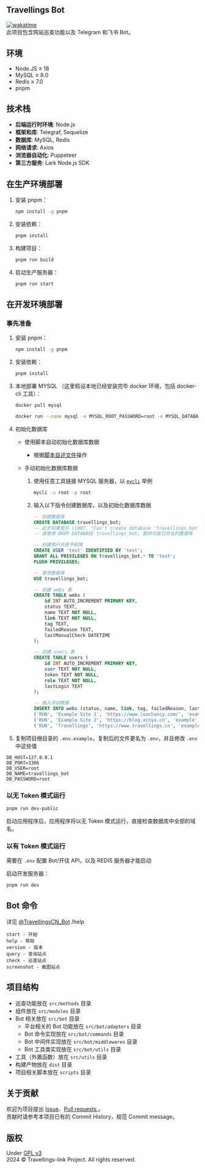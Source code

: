 ## Travellings Bot

[![wakatime](https://wakatime.com/badge/github/travellings-link/travellings-bot.svg)](https://wakatime.com/badge/github/travellings-link/travellings-bot)  
此项目包含网站巡查功能以及 Telegram 和飞书 Bot。

## 环境

- Node.JS ≥ 18
- MySQL ≥ 8.0
- Redis ≥ 7.0
- pnpm

## 技术栈

- **后端运行时环境**: Node.js
- **框架和库**: Telegraf, Sequelize
- **数据库**: MySQL, Redis
- **网络请求**: Axios
- **浏览器自动化**: Puppeteer
- **第三方服务**: Lark Node.js SDK

## 在生产环境部署

1. 安装 pnpm：
    ```sh
    npm install -g pnpm
    ```
2. 安装依赖：
    ```sh
    pnpm install
    ```
3. 构建项目：
    ```sh
    pnpm run build
    ```
4. 启动生产服务器：
    ```sh
    pnpm run start
    ```


## 在开发环境部署

### 事先准备

1. 安装 pnpm：
    ```sh
    npm install -g pnpm
    ```
2. 安装依赖：
    ```sh
    pnpm install
    ```
3. 本地部署 MYSQL （这里假设本地已经安装完毕 docker 环境，包括 docker-cli 工具）：
    ```sh
    docker pull mysql
    ```
    ```sh
    docker run --name mysql -e MYSQL_ROOT_PASSWORD=root -e MYSQL_DATABASE=travellings_bot -p 3306:3306 -d mysql:latest
    ```
4. 初始化数据库
    - 使用脚本自动初始化数据库数据
        - 根据[脚本自述文件](scripts/public_api_to_db/README.md)操作

    - 手动初始化数据库数据
        1. 使用任意工具链接 MYSQL 服务器，以 [`mycli`](https://www.mycli.net/) 举例
            ```sh
            mycli -u root -p root
            ```
        2. 输入以下指令创建数据库，以及初始化数据库数据
            ```sql
            -- 创建数据库
            CREATE DATABASE travellings_bot;
            -- 此步如果提示 (1007, "Can't create database 'travellings_bot'; database exists") 类似的内容
            -- 请使用 DROP DATABASE travellings_bot; 删除可能已存在的数据库

            -- 创建用户并授予权限
            CREATE USER 'test' IDENTIFIED BY 'test';
            GRANT ALL PRIVILEGES ON travellings_bot.* TO 'test';
            FLUSH PRIVILEGES;

            -- 使用数据库
            USE travellings_bot;

            -- 创建 webs 表
            CREATE TABLE webs (
                id INT AUTO_INCREMENT PRIMARY KEY,
                status TEXT,
                name TEXT NOT NULL,
                link TEXT NOT NULL,
                tag TEXT,
                failedReason TEXT,
                lastManualCheck DATETIME
            );

            -- 创建 users 表
            CREATE TABLE users (
                id INT AUTO_INCREMENT PRIMARY KEY,
                user TEXT NOT NULL,
                token TEXT NOT NULL,
                role TEXT NOT NULL,
                lastLogin TEXT
            );

            -- 插入测试数据
            INSERT INTO webs (status, name, link, tag, failedReason, lastManualCheck) VALUES
            ('RUN', 'Example Site 1', 'https://www.luochancy.com/', 'example', NULL, NULL),
            ('RUN', 'Example Site 2', 'https://blog.xcnya.cn', 'example', NULL, NULL),
            ('RUN', 'Travellings', 'https://www.travellings.cn', 'example', NULL, NULL);
            ```
5. 复制项目根目录的 `.env.example`，复制后的文件更名为 `.env`，并且修改 `.env` 中这些值
  ```plaintext
  DB_HOST=127.0.0.1
  DB_PORT=3306
  DB_USER=root
  DB_NAME=travellings_bot
  DB_PASSWORD=root
  ```

### 以无 Token 模式运行

```sh
pnpm run dev-public
```

启动应用程序后，应用程序将以无 Token 模式运行，直接检查数据库中全部的域名。

### 以有 Token 模式运行

需要在 `.env` 配置 Bot/开往 API，以及 REDIS 服务器才能启动

启动开发服务器：
```sh
pnpm run dev
```

## Bot 命令

详见 [@TravellingsCN_Bot](https://t.me/TravellingsCN_Bot) /help

```
start - 开始
help - 帮助
version - 版本
query - 查询站点
check - 巡查站点
screenshot - 截图站点
```

## 项目结构

- 巡查功能放在 `src/methods` 目录
- 组件放在 `src/modules` 目录
- Bot 相关放在 `src/bot` 目录
  - 平台相关的 Bot 功能放在 `src/bot/adapters` 目录
  - Bot 命令实现放在 `src/bot/commands` 目录
  - Bot 中间件实现放在 `src/bot/middlewares` 目录
  - Bot 工具类实现放在 `src/bot/utils` 目录
- 工具（外置函数）放在 `src/utils` 目录
- 构建产物放在 `dist` 目录
- 项目相关脚本放在 `scripts` 目录

## 关于贡献

欢迎为项目提出 [Issue](https://github.com/travellings-link/travellings-bot/issues)、[Pull requests
](https://github.com/travellings-link/travellings-bot/pulls)。  
贡献时请参考本项目已有的 Commit History，规范 Commit message。

## 版权

Under [GPL v3](https://www.gnu.org/licenses/gpl-3.0.html)  
2024 © Travellings-link Project. All rights reserved.
